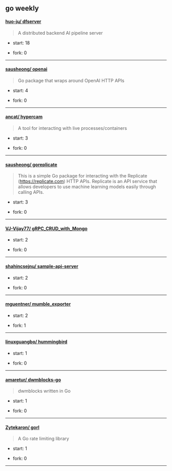 ## go weekly

#### [huo-ju/ dfserver](https://github.com/huo-ju/dfserver)
>  A distributed backend AI pipeline server
+ start: 18
+ fork: 0
---
#### [sausheong/ openai](https://github.com/sausheong/openai)
>  Go package that wraps around OpenAI HTTP APIs
+ start: 4
+ fork: 0
---
#### [ancat/ hypercam](https://github.com/ancat/hypercam)
>  A tool for interacting with live processes/containers
+ start: 3
+ fork: 0
---
#### [sausheong/ goreplicate](https://github.com/sausheong/goreplicate)
>  This is a simple Go package for interacting with the Replicate (https://replicate.com) HTTP APIs. Replicate is an API service that allows developers to use machine learning models easily through calling APIs.
+ start: 3
+ fork: 0
---
#### [VJ-Vijay77/ gRPC_CRUD_with_Mongo](https://github.com/VJ-Vijay77/gRPC_CRUD_with_Mongo)
>  
+ start: 2
+ fork: 0
---
#### [shahincsejnu/ sample-api-server](https://github.com/shahincsejnu/sample-api-server)
>  
+ start: 2
+ fork: 0
---
#### [mguentner/ mumble_exporter](https://github.com/mguentner/mumble_exporter)
>  
+ start: 2
+ fork: 1
---
#### [linuxguangbo/ hummingbird](https://github.com/linuxguangbo/hummingbird)
>  
+ start: 1
+ fork: 0
---
#### [amaretur/ dwmblocks-go](https://github.com/amaretur/dwmblocks-go)
>  dwmblocks written in Go
+ start: 1
+ fork: 0
---
#### [Zytekaron/ gorl](https://github.com/Zytekaron/gorl)
>  A Go rate limiting library
+ start: 1
+ fork: 0
---